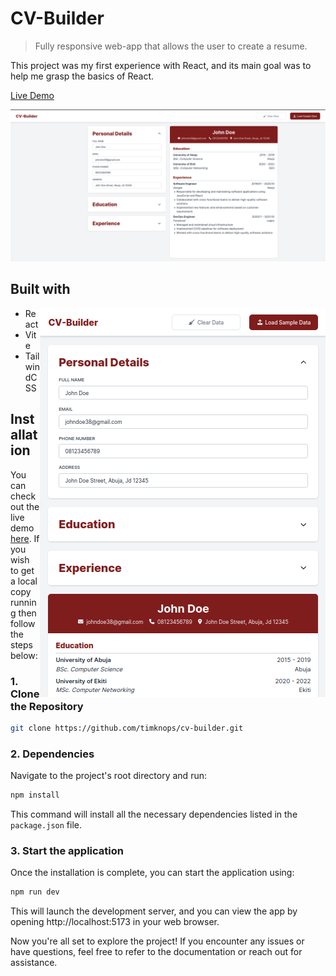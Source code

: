 # CV-Builder

> Fully responsive web-app that allows the user to create a resume. 

This project was my first experience with React, and its main goal was to help me grasp the basics of React.

[Live Demo](www.exmample.com)

![Desktop project screenshot][cv-builder-screenshot-full]


## Built with

<img src="src/assets/cv-builder-screenshot-mobile.png" align="right" />

- React
- Vite
- TailwindCSS


## Installation
You can check out the live demo [here](www.exmample.com). If you wish to get a local copy running then follow the steps below:

### 1. Clone the Repository

```bash
git clone https://github.com/timknops/cv-builder.git
```

### 2. Dependencies
Navigate to the project's root directory and run:

```bash
npm install
```
This command will install all the necessary dependencies listed in the `package.json` file.

### 3. Start the application
Once the installation is complete, you can start the application using:

```bash
npm run dev
```
This will launch the development server, and you can view the app by opening http://localhost:5173 in your web browser.

Now you're all set to explore the project! If you encounter any issues or have questions, feel free to refer to the documentation or reach out for assistance.




[cv-builder-screenshot-full]: src/assets/cv-builder-screenshot-full.png
